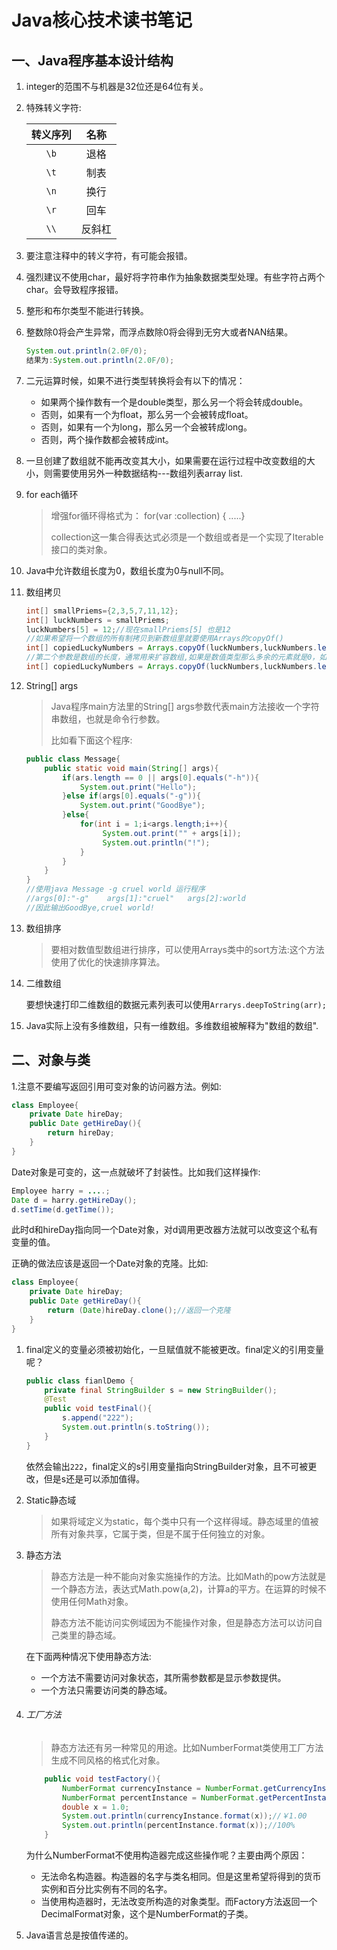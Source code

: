 # Java核心技术读书笔记

## 一、Java程序基本设计结构

1. integer的范围不与机器是32位还是64位有关。

2. 特殊转义字符:

   | 转义序列 |  名称  |
   | :------: | :----: |
   |   `\b`   |  退格  |
   |   `\t`   |  制表  |
   |   `\n`   |  换行  |
   |   `\r`   |  回车  |
   |   `\\`   | 反斜杠 |

3. 要注意注释中的转义字符，有可能会报错。

4. 强烈建议不使用char，最好将字符串作为抽象数据类型处理。有些字符占两个char。会导致程序报错。

5. 整形和布尔类型不能进行转换。

6. 整数除0将会产生异常，而浮点数除0将会得到无穷大或者NAN结果。

   ```java
   System.out.println(2.0F/0);
   结果为:System.out.println(2.0F/0);
   ```

7. 二元运算时候，如果不进行类型转换将会有以下的情况：

   * 如果两个操作数有一个是double类型，那么另一个将会转成double。
   * 否则，如果有一个为float，那么另一个会被转成float。
   * 否则，如果有一个为long，那么另一个会被转成long。
   * 否则，两个操作数都会被转成int。

8. 一旦创建了数组就不能再改变其大小，如果需要在运行过程中改变数组的大小，则需要使用另外一种数据结构---数组列表array list.

9. for each循环

   >增强for循环得格式为： for(var :collection) { .....}
   >
   >collection这一集合得表达式必须是一个数组或者是一个实现了Iterable接口的类对象。

10. Java中允许数组长度为0，数组长度为0与null不同。

11. 数组拷贝

    ```java
    int[] smallPriems={2,3,5,7,11,12};
    int[] luckNumbers = smallPriems;
    luckNumbers[5] = 12;//现在smallPriems[5] 也是12
    //如果希望将一个数组的所有制拷贝到新数组里就要使用Arrays的copyOf()
    int[] copiedLuckyNumbers = Arrays.copyOf(luckNumbers,luckNumbers.length);
    //第二个参数是数组的长度，通常用来扩容数组,如果是数值类型那么多余的元素就是0，如果是布尔类型就是false
    int[] copiedLuckyNumbers = Arrays.copyOf(luckNumbers,luckNumbers.length);
    ```

12. String[] args

    >Java程序main方法里的String[] args参数代表main方法接收一个字符串数组，也就是命令行参数。
    >
    >比如看下面这个程序:

    ```java
    public class Message{
        public static void main(String[] args){
            if(ars.length == 0 || args[0].equals("-h")){
                System.out.print("Hello");
            }else if(args[0].equals("-g")){
                System.out.print("GoodBye");
            }else{
                for(int i = 1;i<args.length;i++){
                     System.out.print("" + args[i]);
                     System.out.println("!");
                }
            }
        }
    }
    //使用java Message -g cruel world 运行程序
    //args[0]:"-g"    args[1]:"cruel"   args[2]:world
    //因此输出GoodBye,cruel world!
    ```

13. 数组排序

    >要相对数值型数组进行排序，可以使用Arrays类中的sort方法:这个方法使用了优化的快速排序算法。
    
14. 二维数组

    要想快速打印二维数组的数据元素列表可以使用`Arrarys.deepToString(arr);`

15. Java实际上没有多维数组，只有一维数组。多维数组被解释为"数组的数组".

## 二、对象与类

1.注意不要编写返回引用可变对象的访问器方法。例如:

```java
class Employee{
    private Date hireDay;
    public Date getHireDay(){
        return hireDay;
    }
}
```

Date对象是可变的，这一点就破坏了封装性。比如我们这样操作:

```java
Employee harry = ....;
Date d = harry.getHireDay();
d.setTime(d.getTime());
```

此时d和hireDay指向同一个Date对象，对d调用更改器方法就可以改变这个私有变量的值。

正确的做法应该是返回一个Date对象的克隆。比如:

```java
class Employee{
    private Date hireDay;
    public Date getHireDay(){
        return (Date)hireDay.clone();//返回一个克隆
    }
}
```

1. final定义的变量必须被初始化，一旦赋值就不能被更改。final定义的引用变量呢？

   ```java
   public class fianlDemo {
       private final StringBuilder s = new StringBuilder();
       @Test
       public void testFinal(){
           s.append("222");
           System.out.println(s.toString());
       }
   }
   ```

   依然会输出`222`，final定义的s引用变量指向StringBuilder对象，且不可被更改，但是s还是可以添加值得。

2. Static静态域

   > 如果将域定义为static，每个类中只有一个这样得域。静态域里的值被所有对象共享，它属于类，但是不属于任何独立的对象。

3. 静态方法

   > 静态方法是一种不能向对象实施操作的方法。比如Math的pow方法就是一个静态方法，表达式Math.pow(a,2)，计算a的平方。在运算的时候不使用任何Math对象。
   >
   > 静态方法不能访问实例域因为不能操作对象，但是静态方法可以访问自己类里的静态域。

   在下面两种情况下使用静态方法:

   - 一个方法不需要访问对象状态，其所需参数都是显示参数提供。
   - 一个方法只需要访问类的静态域。

4. ###### 工厂方法

   > 静态方法还有另一种常见的用途。比如NumberFormat类使用工厂方法生成不同风格的格式化对象。

   ```java
       public void testFactory(){
           NumberFormat currencyInstance = NumberFormat.getCurrencyInstance();
           NumberFormat percentInstance = NumberFormat.getPercentInstance();
           double x = 1.0;
           System.out.println(currencyInstance.format(x));//￥1.00
           System.out.println(percentInstance.format(x));//100%
       }
   ```

   为什么NumberFormat不使用构造器完成这些操作呢？主要由两个原因：

   - 无法命名构造器。构造器的名字与类名相同。但是这里希望将得到的货币实例和百分比实例有不同的名字。
   - 当使用构造器时，无法改变所构造的对象类型。而Factory方法返回一个DecimalFormat对象，这个是NumberFormat的子类。

5. Java语言总是按值传递的。

